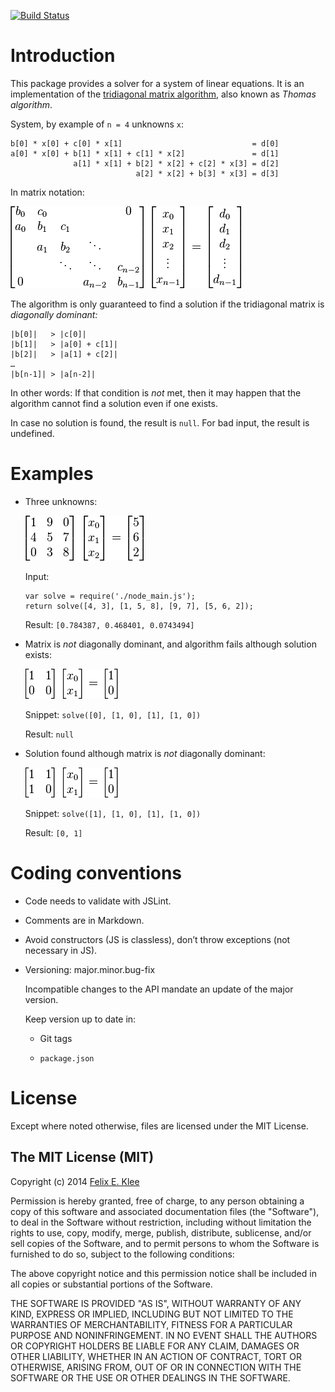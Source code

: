 [![Build Status](https://travis-ci.org/feklee/tridiagonal-solve.svg?branch=master)](https://travis-ci.org/feklee/tridiagonal-solve)

Introduction
============

This package provides a solver for a system of linear equations. It is an
implementation of the [tridiagonal matrix algorithm][1], also known as *Thomas
algorithm*.

System, by example of `n = 4` unknowns `x`:

    b[0] * x[0] + c[0] * x[1]                             = d[0]
    a[0] * x[0] + b[1] * x[1] + c[1] * x[2]               = d[1]
                  a[1] * x[1] + b[2] * x[2] + c[2] * x[3] = d[2]
                                a[2] * x[2] + b[3] * x[3] = d[3]

In matrix notation:

![Rendering in matrix notation][1]

The algorithm is only guaranteed to find a solution if the tridiagonal matrix
is *diagonally dominant:*

    |b[0]|   > |c[0]|
    |b[1]|   > |a[0] + c[1]|
    |b[2]|   > |a[1] + c[2]|
    …
    |b[n-1]| > |a[n-2]|

In other words: If that condition is *not* met, then it may happen that the
algorithm cannot find a solution even if one exists.

In case no solution is found, the result is `null`. For bad input, the result
is undefined.


Examples
========

  * Three unknowns:

    ![Rendering in matrix notation][3]

    Input:

        var solve = require('./node_main.js');
        return solve([4, 3], [1, 5, 8], [9, 7], [5, 6, 2]);

    Result: `[0.784387, 0.468401, 0.0743494]`

  * Matrix is *not* diagonally dominant, and algorithm fails although solution
    exists:

    ![Rendering in matrix notation][4]

    Snippet: `solve([0], [1, 0], [1], [1, 0])`

    Result: `null`

  * Solution found although matrix is *not* diagonally dominant:

    ![Rendering in matrix notation][5]

    Snippet: `solve([1], [1, 0], [1], [1, 0])`

    Result: `[0, 1]`


Coding conventions
==================

  * Code needs to validate with JSLint.

  * Comments are in Markdown.

  * Avoid constructors (JS is classless), don’t throw exceptions (not necessary
    in JS).

  * Versioning: major.minor.bug-fix

    Incompatible changes to the API mandate an update of the major version.

    Keep version up to date in:

      + Git tags

      + `package.json`


License
=======

Except where noted otherwise, files are licensed under the MIT License.


The MIT License (MIT)
---------------------

Copyright (c) 2014 [Felix E. Klee](mailto:felix.klee@inka.de)

Permission is hereby granted, free of charge, to any person obtaining a copy of
this software and associated documentation files (the "Software"), to deal in
the Software without restriction, including without limitation the rights to
use, copy, modify, merge, publish, distribute, sublicense, and/or sell copies of
the Software, and to permit persons to whom the Software is furnished to do so,
subject to the following conditions:

The above copyright notice and this permission notice shall be included in all
copies or substantial portions of the Software.

THE SOFTWARE IS PROVIDED "AS IS", WITHOUT WARRANTY OF ANY KIND, EXPRESS OR
IMPLIED, INCLUDING BUT NOT LIMITED TO THE WARRANTIES OF MERCHANTABILITY, FITNESS
FOR A PARTICULAR PURPOSE AND NONINFRINGEMENT. IN NO EVENT SHALL THE AUTHORS OR
COPYRIGHT HOLDERS BE LIABLE FOR ANY CLAIM, DAMAGES OR OTHER LIABILITY, WHETHER
IN AN ACTION OF CONTRACT, TORT OR OTHERWISE, ARISING FROM, OUT OF OR IN
CONNECTION WITH THE SOFTWARE OR THE USE OR OTHER DEALINGS IN THE SOFTWARE.

[1]: images/input-matrix.png
[2]: http://en.wikipedia.org/wiki/Tridiagonal_matrix_algorithm
[3]: images/example1.png
[4]: images/example2.png
[5]: images/example3.png
